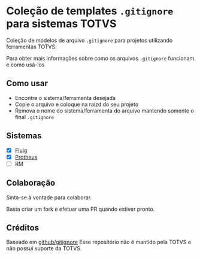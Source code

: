 # Coleção de templates `.gitignore` para sistemas TOTVS

Coleção de modelos de arquivo `.gitignore` para projetos utilizando ferramentas TOTVS.

Para obter mais informações sobre como os arquivos `.gitignore` funcionam e como usá-los

## Como usar
- Encontre o sistema/ferramenta desejada
- Copie o arquivo e coloque na raizd do seu projeto
- Remova o nome do sistema/ferramenta do arquivo mantendo somente o final `.gitignore`

## Sistemas
- [x] [Fluig](https://github.com/brunotda/totvs-gitignore/blob/main/Fluig.gitignore)
- [x] [Protheus](https://github.com/brunotda/totvs-gitignore/blob/main/Protheus.gitignore)
- [ ] RM

## Colaboração
Sinta-se à vontade para colaborar.

Basta criar um fork e efetuar uma PR quando estiver pronto.

## Créditos
Baseado em [github/gitignore](https://github.com/github/gitignore)
Esse repositório não é mantido pela TOTVS e não possuí suporte da TOTVS.
